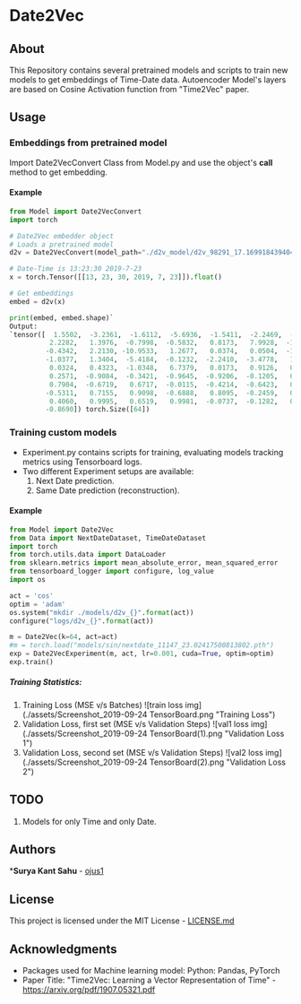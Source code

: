 # Date2Vec

## About

This Repository contains several pretrained models and scripts to train new models to get embeddings of Time-Date data.
Autoencoder Model's layers are based on Cosine Activation function from "Time2Vec" paper.

## Usage

### Embeddings from pretrained model

Import Date2VecConvert Class from Model.py and use the object's __call__ method to get embedding.

#### Example

```python
from Model import Date2VecConvert
import torch

# Date2Vec embedder object
# Loads a pretrained model
d2v = Date2VecConvert(model_path="./d2v_model/d2v_98291_17.169918439404636.pth")

# Date-Time is 13:23:30 2019-7-23
x = torch.Tensor([[13, 23, 30, 2019, 7, 23]]).float()

# Get embeddings
embed = d2v(x)

print(embed, embed.shape)`
Output:
`tensor([  1.5502,  -3.2361,  -1.6112,  -5.6936,  -1.5411,  -2.2469,  -2.9789,
          2.2282,   1.3976,  -0.7998,  -0.5832,   0.8173,   7.9928,  -1.7402,
         -0.4342,   2.2130, -10.9533,   1.2677,   0.0374,   0.0504,  -1.1214,
         -1.0377,   1.3404,  -5.4184,  -0.1232,  -2.2410,  -3.4778,   1.8836,
          0.0324,   0.4323,  -1.0348,   6.7379,   0.0173,   0.9126,   0.1675,
          0.2571,  -0.9084,  -0.3421,  -0.9645,  -0.9206,  -0.1205,   0.6614,
          0.7904,  -0.6719,   0.6717,  -0.0115,  -0.4214,  -0.6423,   0.9074,
         -0.5311,   0.7155,   0.9098,  -0.6888,   0.8095,  -0.2459,   0.9649,
          0.4060,   0.9995,   0.6519,   0.9981,  -0.0737,  -0.1282,   0.1721,
         -0.8690]) torch.Size([64])
```

### Training custom models

* Experiment.py contains scripts for training, evaluating models tracking metrics using Tensorboard logs.
* Two different Experiment setups are available:
    1. Next Date prediction.
    2. Same Date prediction (reconstruction).

#### Example

```python
from Model import Date2Vec
from Data import NextDateDataset, TimeDateDataset
import torch
from torch.utils.data import DataLoader
from sklearn.metrics import mean_absolute_error, mean_squared_error
from tensorboard_logger import configure, log_value
import os

act = 'cos'
optim = 'adam'
os.system("mkdir ./models/d2v_{}".format(act))
configure("logs/d2v_{}".format(act))

m = Date2Vec(k=64, act=act)
#m = torch.load("models/sin/nextdate_11147_23.02417500813802.pth")
exp = Date2VecExperiment(m, act, lr=0.001, cuda=True, optim=optim)
exp.train()
```

##### Training Statistics:

1. Training Loss (MSE v/s Batches)
![train loss img](./assets/Screenshot_2019-09-24 TensorBoard.png "Training Loss")
2. Validation Loss, first set (MSE v/s Validation Steps)
![val1 loss img](./assets/Screenshot_2019-09-24 TensorBoard(1).png "Validation Loss 1")
3. Validation Loss, second set (MSE v/s Validation Steps)
![val2 loss img](./assets/Screenshot_2019-09-24 TensorBoard(2).png "Validation Loss 2")

## TODO

1. Models for only Time and only Date.

## Authors

***Surya Kant Sahu** - [ojus1](https://github.com/ojus1)

## License

This project is licensed under the MIT License - [LICENSE.md](./LICENSE.md)

## Acknowledgments

* Packages used for Machine learning model: Python: Pandas, PyTorch
* Paper Title: "Time2Vec: Learning a Vector Representation of Time" - https://arxiv.org/pdf/1907.05321.pdf